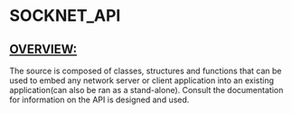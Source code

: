 # SOCKNET_API

<u><h2>OVERVIEW:</h2></u>
<p>The source is composed of classes, structures and functions that can be used to embed any network server or client application into an existing application(can also be ran as a stand-alone). Consult the documentation for information on the API is designed and used.</p>
